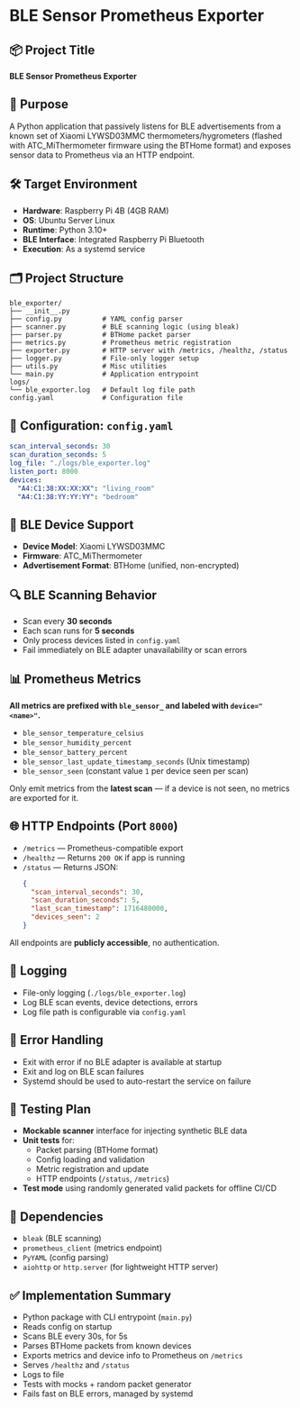 # BLE Sensor Prometheus Exporter

## 📦 Project Title
**BLE Sensor Prometheus Exporter**

## 🧩 Purpose
A Python application that passively listens for BLE advertisements from a known set of Xiaomi LYWSD03MMC thermometers/hygrometers (flashed with ATC_MiThermometer firmware using the BTHome format) and exposes sensor data to Prometheus via an HTTP endpoint.

## 🛠️ Target Environment
- **Hardware**: Raspberry Pi 4B (4GB RAM)
- **OS**: Ubuntu Server Linux
- **Runtime**: Python 3.10+
- **BLE Interface**: Integrated Raspberry Pi Bluetooth
- **Execution**: As a systemd service

## 🗂️ Project Structure
```
ble_exporter/
├── __init__.py
├── config.py          # YAML config parser
├── scanner.py         # BLE scanning logic (using bleak)
├── parser.py          # BTHome packet parser
├── metrics.py         # Prometheus metric registration
├── exporter.py        # HTTP server with /metrics, /healthz, /status
├── logger.py          # File-only logger setup
├── utils.py           # Misc utilities
└── main.py            # Application entrypoint
logs/
└── ble_exporter.log   # Default log file path
config.yaml            # Configuration file
```

## 🧾 Configuration: `config.yaml`
```yaml
scan_interval_seconds: 30
scan_duration_seconds: 5
log_file: "./logs/ble_exporter.log"
listen_port: 8000
devices:
  "A4:C1:38:XX:XX:XX": "living_room"
  "A4:C1:38:YY:YY:YY": "bedroom"
```

## 📡 BLE Device Support
- **Device Model**: Xiaomi LYWSD03MMC
- **Firmware**: ATC_MiThermometer
- **Advertisement Format**: BTHome (unified, non-encrypted)

## 🔍 BLE Scanning Behavior
- Scan every **30 seconds**
- Each scan runs for **5 seconds**
- Only process devices listed in `config.yaml`
- Fail immediately on BLE adapter unavailability or scan errors

## 📊 Prometheus Metrics
**All metrics are prefixed with `ble_sensor_` and labeled with `device="<name>"`.**
- `ble_sensor_temperature_celsius`
- `ble_sensor_humidity_percent`
- `ble_sensor_battery_percent`
- `ble_sensor_last_update_timestamp_seconds` (Unix timestamp)
- `ble_sensor_seen` (constant value `1` per device seen per scan)

Only emit metrics from the **latest scan** — if a device is not seen, no metrics are exported for it.

## 🌐 HTTP Endpoints (Port `8000`)
- `/metrics` — Prometheus-compatible export
- `/healthz` — Returns `200 OK` if app is running
- `/status` — Returns JSON:
  ```json
  {
    "scan_interval_seconds": 30,
    "scan_duration_seconds": 5,
    "last_scan_timestamp": 1716480000,
    "devices_seen": 2
  }
  ```

All endpoints are **publicly accessible**, no authentication.

## 📁 Logging
- File-only logging (`./logs/ble_exporter.log`)
- Log BLE scan events, device detections, errors
- Log file path is configurable via `config.yaml`

## 🚨 Error Handling
- Exit with error if no BLE adapter is available at startup
- Exit and log on BLE scan failures
- Systemd should be used to auto-restart the service on failure

## 🧪 Testing Plan
- **Mockable scanner** interface for injecting synthetic BLE data
- **Unit tests** for:
  - Packet parsing (BTHome format)
  - Config loading and validation
  - Metric registration and update
  - HTTP endpoints (`/status`, `/metrics`)
- **Test mode** using randomly generated valid packets for offline CI/CD

## 🧰 Dependencies
- `bleak` (BLE scanning)
- `prometheus_client` (metrics endpoint)
- `PyYAML` (config parsing)
- `aiohttp` or `http.server` (for lightweight HTTP server)

## ✅ Implementation Summary
- Python package with CLI entrypoint (`main.py`)
- Reads config on startup
- Scans BLE every 30s, for 5s
- Parses BTHome packets from known devices
- Exports metrics and device info to Prometheus on `/metrics`
- Serves `/healthz` and `/status`
- Logs to file
- Tests with mocks + random packet generator
- Fails fast on BLE errors, managed by systemd
